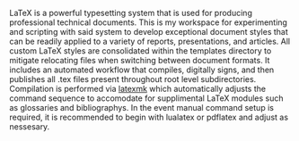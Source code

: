 LaTeX is a powerful typesetting system that is used for producing professional technical documents. This is my workspace for experimenting and scripting with said system to develop exceptional document styles that can be readily applied to a variety of reports, presentations, and articles. All custom LaTeX styles are consolidated within the templates directory to mitigate relocating files when switching between document formats. It includes an automated workflow that compiles, digitally signs, and then publishes all .tex files present throughout root level subdirectories. Compilation is performed via [latexmk](https://ctan.org/pkg/latexmk) which automatically adjusts the command sequence to accomodate for supplimental LaTeX modules such as glossaries and bibliographys. In the event manual command setup is required, it is recommended to begin with lualatex or pdflatex and adjust as nessesary.